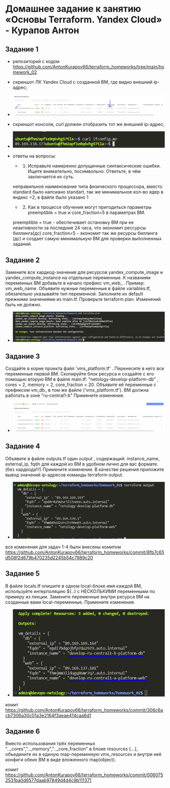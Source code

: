 # Домашнее задание к занятию «Основы Terraform. Yandex Cloud» - Курапов Антон

## Задание 1

 * репозиторий с кодом https://github.com/AntonKurapov66/terraform_homeworks/tree/main/homework_02
 
 * скриншот ЛК Yandex Cloud с созданной ВМ, где видно внешний ip-адрес;

 * ![alt text](https://github.com/AntonKurapov66/terraform_homeworks/blob/main/homework_02/img/02_0.PNG)
 
 * скриншот консоли, curl должен отобразить тот же внешний ip-адрес;

 * ![alt text](https://github.com/AntonKurapov66/terraform_homeworks/blob/main/homework_02/img/02_1.PNG)

 * ответы на вопросы:
   *  1. Исправьте намеренно допущенные синтаксические ошибки. Ищите внимательно, посимвольно. Ответьте, в чём заключается их суть.

   неправильное наименование типа физического процессора, вместо standard было напсиано standart, так же минимальное кол-во ядер в яндекс =2, в файле было указано 1

   *  2. Как в процессе обучения могут пригодиться параметры preemptible = true и core_fraction=5 в параметрах ВМ.

   preemptible = true - обеспечивает остановку ВМ при ее неактивности за последние 24 часа, что экономит рессурсы биллинга(дс)
   core_fraction=5 - экономит так же ресурсы биллинга (дс) и создает самую минимальную ВМ для проверки выполненных заданий.

## Задание 2

Замените все хардкод-значения для ресурсов yandex_compute_image и yandex_compute_instance на отдельные переменные. К названиям переменных ВМ добавьте в начало префикс vm_web_ . Пример: vm_web_name.
Объявите нужные переменные в файле variables.tf, обязательно указывайте тип переменной. Заполните их default прежними значениями из main.tf.
Проверьте terraform plan. Изменений быть не должно.

* ![alt text](https://github.com/AntonKurapov66/terraform_homeworks/blob/main/homework_02/img/02_2.PNG)

## Задание 3
Создайте в корне проекта файл 'vms_platform.tf' . Перенесите в него все переменные первой ВМ.
Скопируйте блок ресурса и создайте с его помощью вторую ВМ в файле main.tf: "netology-develop-platform-db" , cores  = 2, memory = 2, core_fraction = 20. Объявите её переменные с префиксом vm_db_ в том же файле ('vms_platform.tf'). ВМ должна работать в зоне "ru-central1-b"
Примените изменения.

* ![alt text](https://github.com/AntonKurapov66/terraform_homeworks/blob/main/homework_02/img/02_3.PNG)

## Задание 4
Объявите в файле outputs.tf один output , содержащий: instance_name, external_ip, fqdn для каждой из ВМ в удобном лично для вас формате.(без хардкода!!!)
Примените изменения.
В качестве решения приложите вывод значений ip-адресов команды terraform output.

* ![alt text](https://github.com/AntonKurapov66/terraform_homeworks/blob/main/homework_02/img/02_4.PNG)

все изменения для задач 1-4 были внесены комитом https://github.com/AntonKurapov66/terraform_homeworks/commit/8fb7c65d508f2d679b470235d2245b54c7989c20

## Задание 5
В файле locals.tf опишите в одном local-блоке имя каждой ВМ, используйте интерполяцию ${..} с НЕСКОЛЬКИМИ переменными по примеру из лекции.
Замените переменные внутри ресурса ВМ на созданные вами local-переменные.
Примените изменения.

* ![alt text](https://github.com/AntonKurapov66/terraform_homeworks/blob/main/homework_02/img/02_5.PNG)

комит https://github.com/AntonKurapov66/terraform_homeworks/commit/306c6acb7306a30c01a3e2164f3aeae414caa6d1

## Задание 6
Вместо использования трёх переменных ".._cores",".._memory",".._core_fraction" в блоке resources {...}, объедините их в единую map-переменную vms_resources и внутри неё конфиги обеих ВМ в виде вложенного map(object).

комит https://github.com/AntonKurapov66/terraform_homeworks/commit/0060752531ba0d6577daab97849d4d4c9b111371